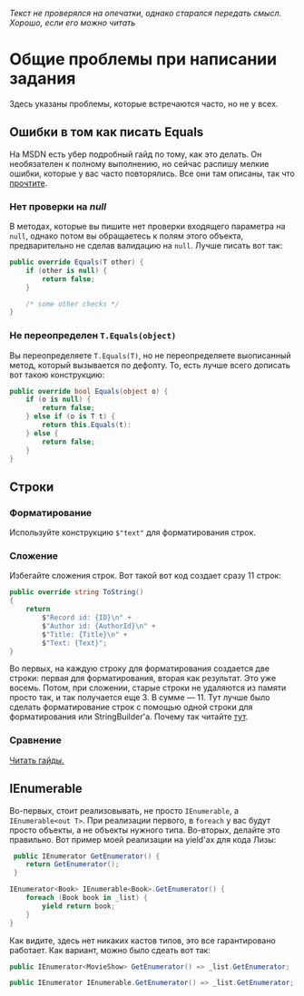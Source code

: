 _Текст не проверялся на опечатки, однако старался передать смысл. Хорошо, если его можно читать_

# Общие проблемы при написании задания
Здесь указаны проблемы, которые встречаются часто, но не у всех.

## Ошибки в том как писать Equals
На MSDN есть убер подробный гайд по тому, как это делать. Он необязателен к полному выполнению, но сейчас распишу мелкие ошибки, которые у вас часто повторялись. Все они там описаны, так что [прочтите][1].

### Нет проверки на _null_
В методах, которые вы пишите нет проверки входящего параметра на `null`, однако потом вы обращаетесь к полям этого объекта, предварительно не сделав валидацию на `null`.
Лучше писать вот так:
```C#
public override Equals(T other) {
	if (other is null) {
		return false;
	}

	/* some other checks */
}
```

### Не переопределен `T.Equals(object)`

Вы переопределяете `T.Equals(T)`, но не переопределяете выописанный метод, который вызывается по дефолту. То, есть лучше всего дописать вот такою конструкцию:
```C#
public override bool Equals(object o) {
	if (o is null) {
		return false;
	} else if (o is T t) {
		return this.Equals(t):
	} else {
		return false;
	}
}
```

## Строки
### Форматирование 
Используйте конструкцию `$"text"` для форматирования строк.

### Сложение
Избегайте сложения строк. Вот такой вот код создает сразу 11 строк:
```C# 
public override string ToString()
{
	return
		$"Record id: {ID}\n" +
		$"Author id: {AuthorId}\n" +
		$"Title: {Title}\n" +
		$"Text: {Text}";
}
``` 
Во первых, на каждую строку для форматирования создается две строки: первая для форматирования, вторая как результат. Это уже восемь. Потом, при сложении, старые строки не удаляются из памяти просто так, и так получается еще 3. В сумме — 11.
Тут лучше было сделать форматирование строк с помощью одной строки для форматирования или StringBuilder'а. Почему так читайте [тут](https://stackoverflow.com/questions/1972983/string-concatenation-vs-string-builder-append).

### Сравнение
[Читать гайды.](https://docs.microsoft.com/en-us/dotnet/csharp/programming-guide/strings/how-to-compare-strings)

## IEnumerable
Во-первых, стоит реализовывать, не просто `IEnumerable`, а `IEnumerable<out T>`. При реализации первого, в `foreach` у вас будут просто объекты, а не объекты нужного типа.
Во-вторых, делайте это правильно. Вот пример моей реализации на yield'ах для кода Лизы:
```C#
 public IEnumerator GetEnumerator() {
	return GetEnumerator();
 }

IEnumerator<Book> IEnumerable<Book>.GetEnumerator() {
	foreach (Book book in _list) {
		yield return book;
	}
}
```
Как видите, здесь нет никаких кастов типов, это все гарантировано работает. Как вариант, можно было сдеать вот так:
```C#
public IEnumerator<MovieShow> GetEnumerator() => _list.GetEnumerator;

public IEnumerator IEnumerable.GetEnumerator() => _list.GetEnumerator;
```

[1]: https://msdn.microsoft.com/en-us/library/336aedhh(v=vs.100).aspx